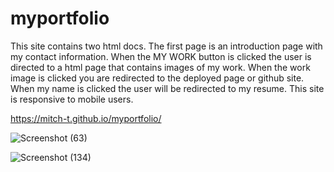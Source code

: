 # myportfolio

This site contains two html docs. The first page is an introduction page with my contact information.
When the MY WORK button is clicked the user is
directed to a html page that contains images of my work. When the work image is clicked
you are redirected to the deployed page or github site.
When my name is clicked the user will be redirected to my resume.  This site is responsive to mobile users.

https://mitch-t.github.io/myportfolio/

![Screenshot (63)](https://user-images.githubusercontent.com/66184450/94889565-79e6a780-0431-11eb-8cab-08ccb90b8a1a.png)

![Screenshot (134)](https://user-images.githubusercontent.com/66184450/100648652-14f6e300-32f6-11eb-8253-fcb3af52f85c.png)
